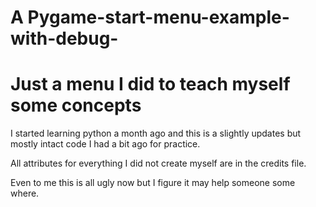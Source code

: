 # A Pygame-start-menu-example-with-debug-
# Just a menu I did to teach myself some concepts

I started learning python a month ago and this is a slightly updates but mostly intact code I had a bit ago for practice.

All attributes for everything I did not create myself are in the credits file.

Even to me this is all ugly now but I figure it may help someone some where.

